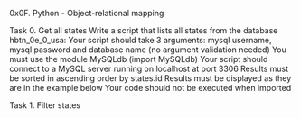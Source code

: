 0x0F. Python - Object-relational mapping


Task 0. Get all states
Write a script that lists all states from the database hbtn_0e_0_usa:
Your script should take 3 arguments: mysql username, mysql password and
database name (no argument validation needed)
You must use the module MySQLdb (import MySQLdb)
Your script should connect to a MySQL server running on localhost at port 3306
Results must be sorted in ascending order by states.id
Results must be displayed as they are in the example below
Your code should not be executed when imported


Task 1. Filter states
